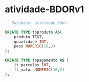 # atividade-BDORv1
```sql
-- Database: atividade_bdor

CREATE TYPE tpproduto AS(
	produto TEXT,
	quantidade INT,
	peso NUMERIC(10,2)
);
```
```SQL
CREATE TYPE tppagamento AS (
	it_parcelas INT,
	ft_valor NUMERIC(10,2)
);
```

